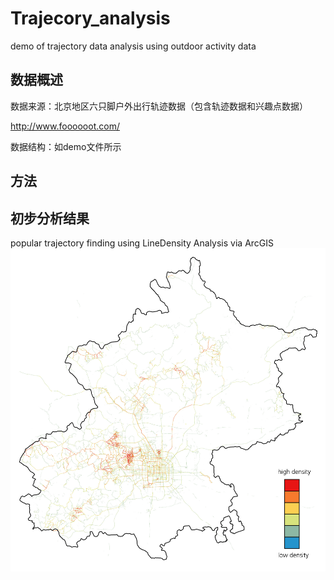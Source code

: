 # Trajecory_analysis

demo of trajectory data analysis using outdoor activity data

## 数据概述
数据来源：北京地区六只脚户外出行轨迹数据（包含轨迹数据和兴趣点数据）

http://www.foooooot.com/


数据结构：如demo文件所示

## 方法

## 初步分析结果
popular trajectory finding using LineDensity Analysis via ArcGIS
![images](https://github.com/zachary666233/Trajecory_analysis/blob/master/Exhibition/track_beijing_line_density_50.jpg)
